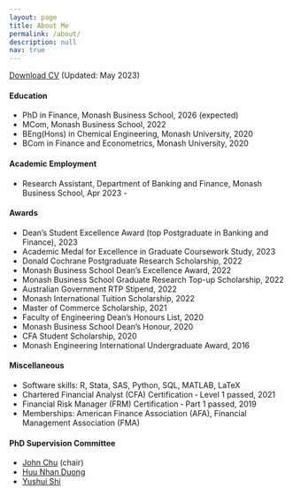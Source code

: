 ```yaml
---
layout: page
title: About Me
permalink: /about/
description: null
nav: true
---
```

<a href="/assets/media/CV-GeorgeBaihanWang.pdf" target="_blank">Download CV</a> (Updated: May 2023)

#### Education

* PhD in Finance, Monash Business School, 2026 (expected)
* MCom, Monash Business School, 2022
* BEng(Hons) in Chemical Engineering, Monash University, 2020
* BCom in Finance and Econometrics, Monash University, 2020

#### Academic Employment

* Research Assistant, Department of Banking and Finance, Monash Business School, Apr 2023 -

#### Awards

* Dean’s Student Excellence Award (top Postgraduate in Banking and Finance), 2023
* Academic Medal for Excellence in Graduate Coursework Study, 2023
* Donald Cochrane Postgraduate Research Scholarship, 2022
* Monash Business School Dean’s Excellence Award, 2022
* Monash Business School Graduate Research Top-up Scholarship, 2022
* Australian Government RTP Stipend, 2022
* Monash International Tuition Scholarship, 2022
* Master of Commerce Scholarship, 2021
* Faculty of Engineering Dean’s Honours List, 2020
* Monash Business School Dean’s Honour, 2020
* CFA Student Scholarship, 2020
* Monash Engineering International Undergraduate Award, 2016

#### Miscellaneous

* Software skills: R, Stata, SAS, Python, SQL, MATLAB, LaTeX
* Chartered Financial Analyst (CFA) Certification ‑ Level 1 passed, 2021
* Financial Risk Manager (FRM) Certification ‑ Part 1 passed, 2019
* Memberships: American Finance Association (AFA), Financial Management Association (FMA)

#### PhD Supervision Committee

* <a href="https://johnchungyenchu.org/" target="_blank" rel="noopener noreferrer">John Chu</a>  (chair)
* <a href="https://research.monash.edu/en/persons/huu-nhan-duong" target="_blank" rel="noopener noreferrer">Huu Nhan Duong</a>
* <a href="https://sites.google.com/view/yushuis" target="_blank" rel="noopener noreferrer">Yushui Shi</a>



<br/>

<br/>



